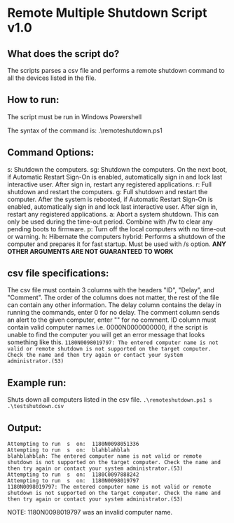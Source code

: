 ﻿# Remote Multiple Shutdown Script v1.0

## What does the script do?
The scripts parses a csv file and performs a remote shutdown command to all
the devices listed in the file.

## How to run:
The script must be run in Windows Powershell

The syntax of the command is: .\remoteshutdown.ps1 <command option> <csv file name>

## Command Options:
s:  Shutdown the computers.
sg: Shutdown the computers. On the next boot, if Automatic Restart Sign-On
    is enabled, automatically sign in and lock last interactive user.
    After sign in, restart any registered applications.
r:  Full shutdown and restart the computers.
g:  Full shutdown and restart the computer. After the system is rebooted,
    if Automatic Restart Sign-On is enabled, automatically sign in and
    lock last interactive user.
    After sign in, restart any registered applications.
a:  Abort a system shutdown.
    This can only be used during the time-out period.
    Combine with /fw to clear any pending boots to firmware.
p:  Turn off the local computers with no time-out or warning.
h:  Hibernate the computers
hybrid: Performs a shutdown of the computer and prepares it for fast startup.
    Must be used with /s option.
**ANY OTHER ARGUMENTS ARE NOT GUARANTEED TO WORK**

## csv file specifications:
The csv file must contain 3 columns with the headers "ID", "Delay", and "Comment".
The order of the columns does not matter, the rest of the file can contain any other
information. The delay column contains the delay in running the commands, enter 0 for
no delay. The comment column sends an alert to the given computer, enter "" for no 
comment. ID column must contain valid computer names i.e. 0000N0000000000, if
the script is unable to find the computer you will get an error message that looks 
something like this.
`1180N0098019797: The entered computer name is not valid or remote shutdown is not supported on the target computer. Check the name and then try again or contact your system administrator.(53)`

## Example run:
Shuts down all computers listed in the csv file.
`.\remoteshutdown.ps1 s .\testshutdown.csv`

## Output:
```
Attempting to run  s  on:  1180N0098051336
Attempting to run  s  on:  blahblahblah
blahblahblah: The entered computer name is not valid or remote shutdown is not supported on the target computer. Check the name and then try again or contact your system administrator.(53)
Attempting to run  s  on:  1180C0097888242
Attempting to run  s  on:  1180N0098019797
1180N0098019797: The entered computer name is not valid or remote shutdown is not supported on the target computer. Check the name and then try again or contact your system administrator.(53)
```
NOTE: 1180N0098019797 was an invalid computer name.
